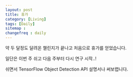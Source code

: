 ```yaml
---
layout: post
title: 휴가
category: [Living]
tags: [Daily]
sitemap :
changefreq : daily
---
```


약 두 달정도 달려온 챌린지가 끝나고 처음으로 휴가를 얻었습니다.

일단은 이번 주 쉬고 다음 주부터 다시 연구 시작..!

쉬면서 TensorFlow Object Detection API 설명서나 써보렵니다.
